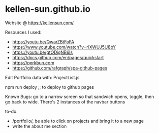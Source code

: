 # kellen-sun.github.io

Website @ https://kellensun.com/

Resources I used: 
* https://youtu.be/QwarZBtFoFA
* https://www.youtube.com/watch?v=rIXWUJ5U8bY
* https://youtu.be/gtODigNB6Is
* https://docs.github.com/en/pages/quickstart
* https://porkbun.com
* https://github.com/rafgraph/spa-github-pages

Edit Portfolio data with: ProjectList.js

npm run deploy      ;; to deploy to github pages

Known Bugs: go to a narrow screen so that sandwich opens, toggle, then go back to wide. There's 2 instances of the navbar buttons

to-do: 
* /portfolio/, be able to click on projects and bring it to a new page
* write the about me section
